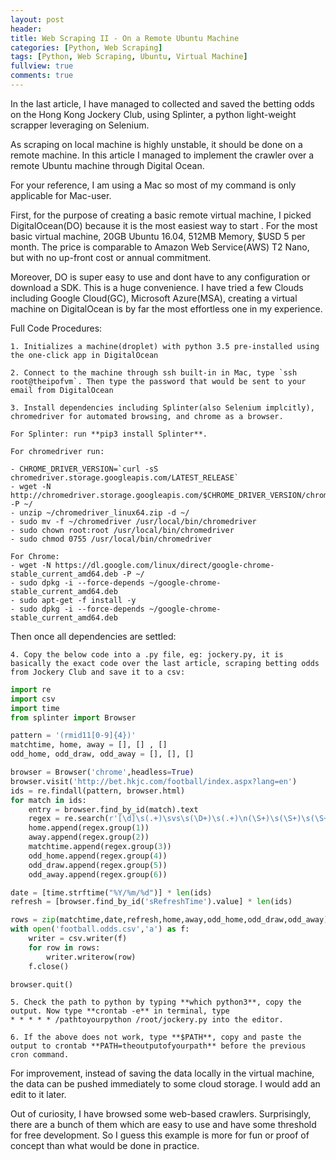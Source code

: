 ```yaml
---
layout: post
header:
title: Web Scraping II - On a Remote Ubuntu Machine
categories: [Python, Web Scraping]
tags: [Python, Web Scraping, Ubuntu, Virtual Machine]
fullview: true
comments: true
---
```


In the last article, I have managed to collected and saved the betting odds on the Hong Kong Jockery Club, using Splinter, a python light-weight scrapper leveraging on Selenium.

As scraping on local machine is highly unstable, it should be done on a remote machine. In this article I managed to implement the crawler over a remote Ubuntu machine through Digital Ocean. 

For your reference, I am using a Mac so most of my command is only applicable for Mac-user.



First, for the purpose of creating a basic remote virtual machine, I picked DigitalOcean(DO) because it is the most easiest way to start . For the most basic virtual machine, 20GB Ubuntu 16.04, 512MB Memory, $USD 5 per month. The price is comparable to Amazon Web Service(AWS) T2 Nano, but with no up-front cost or annual commitment. 

Moreover, DO is super easy to use and dont have to any configuration or download a SDK. This is a huge convenience. I have tried a few Clouds including Google Cloud(GC), Microsoft Azure(MSA), creating a virtual machine on DigitalOcean is by far the most effortless one in my experience.


Full Code Procedures:

    1. Initializes a machine(droplet) with python 3.5 pre-installed using the one-click app in DigitalOcean

    2. Connect to the machine through ssh built-in in Mac, type `ssh root@theipofvm`. Then type the password that would be sent to your email from DigitalOcean

    3. Install dependencies including Splinter(also Selenium implcitly), chromedriver for automated browsing, and chrome as a browser. 
    
    For Splinter: run **pip3 install Splinter**.

    For chromedriver run:

    - CHROME_DRIVER_VERSION=`curl -sS chromedriver.storage.googleapis.com/LATEST_RELEASE`
    - wget -N http://chromedriver.storage.googleapis.com/$CHROME_DRIVER_VERSION/chromedriver_linux64.zip -P ~/
    - unzip ~/chromedriver_linux64.zip -d ~/
    - sudo mv -f ~/chromedriver /usr/local/bin/chromedriver
    - sudo chown root:root /usr/local/bin/chromedriver
    - sudo chmod 0755 /usr/local/bin/chromedriver
       
    For Chrome:
    - wget -N https://dl.google.com/linux/direct/google-chrome-stable_current_amd64.deb -P ~/
    - sudo dpkg -i --force-depends ~/google-chrome-stable_current_amd64.deb
    - sudo apt-get -f install -y
    - sudo dpkg -i --force-depends ~/google-chrome-stable_current_amd64.deb

Then once all dependencies are settled:

    4. Copy the below code into a .py file, eg: jockery.py, it is basically the exact code over the last article, scraping betting odds from Jockery Club and save it to a csv:



```python
import re
import csv
import time
from splinter import Browser

pattern = '(rmid11[0-9]{4})'
matchtime, home, away = [], [] , []
odd_home, odd_draw, odd_away = [], [], []

browser = Browser('chrome',headless=True)
browser.visit('http://bet.hkjc.com/football/index.aspx?lang=en')
ids = re.findall(pattern, browser.html)
for match in ids:
    entry = browser.find_by_id(match).text
    regex = re.search(r'[\d]\s(.+)\svs\s(\D+)\s(.+)\n(\S+)\s(\S+)\s(\S+)', entry)
    home.append(regex.group(1))
    away.append(regex.group(2))
    matchtime.append(regex.group(3))
    odd_home.append(regex.group(4))
    odd_draw.append(regex.group(5))
    odd_away.append(regex.group(6))

date = [time.strftime("%Y/%m/%d")] * len(ids)
refresh = [browser.find_by_id('sRefreshTime').value] * len(ids)

rows = zip(matchtime,date,refresh,home,away,odd_home,odd_draw,odd_away)
with open('football.odds.csv','a') as f:
    writer = csv.writer(f)
    for row in rows:
        writer.writerow(row)
    f.close()

browser.quit()

```


    5. Check the path to python by typing **which python3**, copy the output. Now type **crontab -e** in terminal, type 
    * * * * * /pathtoyourpython /root/jockery.py into the editor.

    6. If the above does not work, type **$PATH**, copy and paste the output to crontab **PATH=theoutputofyourpath** before the previous cron command.

For improvement, instead of saving the data locally in the virtual machine, the data can be pushed immediately to some cloud storage. I would add an edit to it later.

Out of curiosity, I have browsed some web-based crawlers. Surprisingly, there are a bunch of them which are easy to use and have some threshold for free development.
So I guess this example is more for fun or proof of concept than what would be done in practice.

